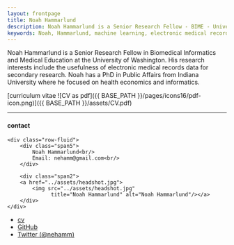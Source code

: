 ```yaml
---
layout: frontpage
title: Noah Hammarlund
description: Noah Hammarlund is a Senior Research Fellow - BIME - University of Washington. 
keywords: Noah, Hammarlund, machine learning, electronic medical records,electronic health records mail, health economics, informatics, biomedical 
---
```


Noah Hammarlund is a Senior Research Fellow in Biomedical Informatics and Medical Education at the University of Washington. His research interests include 
the usefulness of electronic medical records data for secondary research. Noah has a PhD in Public Affairs from Indiana University where he focused on health economics and informatics.

[curriculum vitae ![CV as pdf]({{ BASE_PATH }}/pages/icons16/pdf-icon.png)]({{ BASE_PATH }}/assets/CV.pdf)<br/>


---


<div class="container">
<h4><a name="contact"></a>contact</h4>

    <div class="row-fluid">
        <div class="span5">
            Noah Hammarlund<br/>
            Email: nehamm@gmail.com<br/>
        </div>

        <div class="span2">
        <a href="../assets/headshot.jpg">
            <img src="../assets/headshot.jpg"
                  title="Noah Hammarlund" alt="Noah Hammarlund"/></a>
        </div>
    </div>
</div>

<div class="navbar">
  <div class="navbar-inner">
      <ul class="nav">
          <li><a href="{{ BASE_PATH }}/assets/CV.pdf">cv</a></li>
          <li><a href="https://github.com/nohammar">GitHub</a></li>
          <li><a href="https://twitter.com/nehamm">Twitter (@nehamm)</a></li>
      </ul>
  </div>
</div>